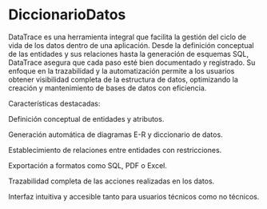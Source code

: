 # DiccionarioDatos
DataTrace es una herramienta integral que facilita la gestión del ciclo de vida de los datos dentro de una aplicación. Desde la definición conceptual de las entidades y sus relaciones hasta la generación de esquemas SQL, DataTrace asegura que cada paso esté bien documentado y registrado. Su enfoque en la trazabilidad y la automatización permite a los usuarios obtener visibilidad completa de la estructura de datos, optimizando la creación y mantenimiento de bases de datos con eficiencia.

Características destacadas:

Definición conceptual de entidades y atributos.

Generación automática de diagramas E-R y diccionario de datos.

Establecimiento de relaciones entre entidades con restricciones.

Exportación a formatos como SQL, PDF o Excel.

Trazabilidad completa de las acciones realizadas en los datos.

Interfaz intuitiva y accesible tanto para usuarios técnicos como no técnicos.
